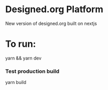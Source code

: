 # Designed.org Platform
New version of designed.org built on nextjs

# To run:

yarn && yarn dev

### Test production build
yarn build